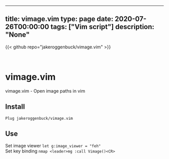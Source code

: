 
---
title: vimage.vim
type: page
date: 2020-07-26T00:00:00
tags: ["Vim script"]
description: "None"
---

{{< github repo="jakeroggenbuck/vimage.vim" >}}

<br>

# vimage.vim
vimage.vim - Open image paths in vim

## Install
`Plug jakeroggenbuck/vimage.vim`

## Use
Set image viewer `let g:image_viewer = "feh"`<br>
Set key binding `nmap <leader>mg :call Vimage()<CR>`
